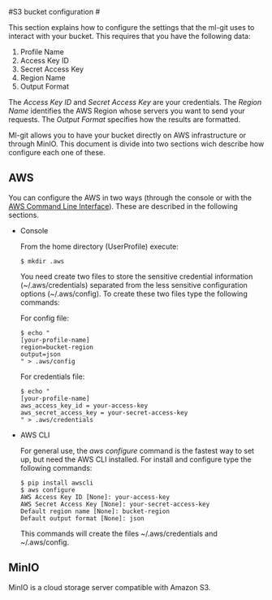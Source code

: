 #S3 bucket configuration #

This section explains how to configure the settings that the ml-git uses to interact with your bucket. This requires that you have the following data:
1. Profile Name
2. Access Key ID
3. Secret Access Key
4. Region Name
3. Output Format

The *Access Key ID* and *Secret Access Key* are your credentials. The *Region Name* identifies the AWS Region whose servers you want to send your requests. The *Output Format* specifies how the results are formatted.

Ml-git allows you to have your bucket directly on AWS infrastructure or through MinIO. This document is divide into two sections wich describe how configure each one of these.
## AWS ##
      
You can configure the AWS in two ways (through the console or with the [AWS Command Line Interface](https://aws.amazon.com/cli/?nc1=h_ls)). These are described in the following sections.
   
-  Console 
      
   From the home directory (UserProfile) execute:   
            
   ```
   $ mkdir .aws
   ```
         
   You need create two files to store the sensitive credential information (~/.aws/credentials) separated from the less sensitive configuration options (~/.aws/config). To create these two files type the following commands:
        
   For config file:
        
   ```
   $ echo "
   [your-profile-name]
   region=bucket-region
   output=json 
   " > .aws/config
   ```

   For credentials file:
   ```
   $ echo "
   [your-profile-name]
   aws_access_key_id = your-access-key
   aws_secret_access_key = your-secret-access-key     
   " > .aws/credentials
   ```

- AWS CLI

   For general use, the *aws configure* command is the fastest way to set up, but need the AWS CLI installed. For install and configure type the following commands:

   ```
   $ pip install awscli
   $ aws configure
   AWS Access Key ID [None]: your-access-key
   AWS Secret Access Key [None]: your-secret-access-key
   Default region name [None]: bucket-region
   Default output format [None]: json
   ```

   This commands will create the files ~/.aws/credentials and ~/.aws/config.
      
## MinIO ##

MinIO is a cloud storage server compatible with Amazon S3. 